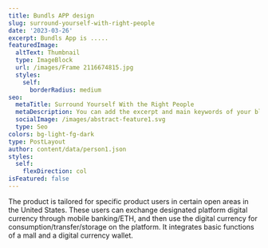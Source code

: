 ```yaml
---
title: Bundls APP design
slug: surround-yourself-with-right-people
date: '2023-03-26'
excerpt: Bundls App is .....
featuredImage:
  altText: Thumbnail
  type: ImageBlock
  url: /images/Frame 2116674815.jpg
  styles:
    self:
      borderRadius: medium
seo:
  metaTitle: Surround Yourself With the Right People
  metaDescription: You can add the excerpt and main keywords of your blog post here.
  socialImage: /images/abstract-feature1.svg
  type: Seo
colors: bg-light-fg-dark
type: PostLayout
author: content/data/person1.json
styles:
  self:
    flexDirection: col
isFeatured: false
---
```

The product is tailored for specific product users in certain open areas in the United States. These users can exchange designated platform digital currency through mobile banking/ETH, and then use the digital currency for consumption/transfer/storage on the platform. It integrates basic functions of a mall and a digital currency wallet.

